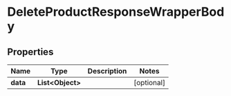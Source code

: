 

# DeleteProductResponseWrapperBody


## Properties

Name | Type | Description | Notes
------------ | ------------- | ------------- | -------------
**data** | **List&lt;Object&gt;** |  |  [optional]



